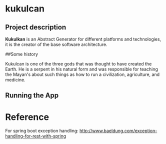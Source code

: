 # kukulcan

## Project description

**Kukulkan** is an Abstract Generator for different platforms and technologies, it is the creator of the base software architecture.

##Some history

Kukulcan is one of the three gods that was thought to have created the Earth. He is a serpent in his natural form and was responsible for teaching the Mayan's about such things as how to run a civilization, agriculture, and medicine.

## Running the App


# Reference

For spring boot exception handling:
http://www.baeldung.com/exception-handling-for-rest-with-spring
